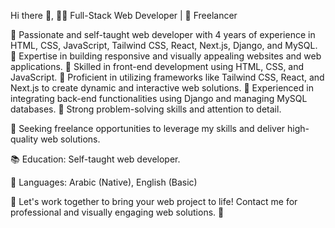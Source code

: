 Hi there 👋, 👨‍💻 Full-Stack Web Developer | 💼 Freelancer

🔹 Passionate and self-taught web developer with 4 years of experience in HTML, CSS, JavaScript, Tailwind CSS, React, Next.js, Django, and MySQL.
🔹 Expertise in building responsive and visually appealing websites and web applications.
🔹 Skilled in front-end development using HTML, CSS, and JavaScript.
🔹 Proficient in utilizing frameworks like Tailwind CSS, React, and Next.js to create dynamic and interactive web solutions.
🔹 Experienced in integrating back-end functionalities using Django and managing MySQL databases.
🔹 Strong problem-solving skills and attention to detail.

💼 Seeking freelance opportunities to leverage my skills and deliver high-quality web solutions.

📚 Education: Self-taught web developer.

💬 Languages: Arabic (Native), English (Basic)

🌟 Let's work together to bring your web project to life! Contact me for professional and visually engaging web solutions. 💪
